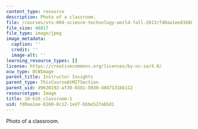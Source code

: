 ```yaml
---
content_type: resource
description: Photo of a classroom.
file: /courses/sts-004-science-technology-world-fall-2013/fd0aa1ee81608c121ed7bbbe527a65d1_10-626_classroom-1.jpg
file_size: 46817
file_type: image/jpeg
image_metadata:
  caption: ''
  credit: ''
  image-alt: ''
learning_resource_types: []
license: https://creativecommons.org/licenses/by-nc-sa/4.0/
ocw_type: OCWImage
parent_title: Instructor Insights
parent_type: ThisCourseAtMITSection
parent_uid: d9630192-af39-8381-5030-4047131bb112
resourcetype: Image
title: 10-626_classroom-1
uid: fd0aa1ee-8160-8c12-1ed7-bbbe527a65d1
---
```

Photo of a classroom.